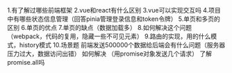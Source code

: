 1.有了解过哪些前端框架
2.vue和react有什么区别
3.vue可以实现交互吗
4.项目中有哪些状态信息管理（回答pinia管理登录信息和token令牌）
5.单页和多页的区别
6.单页的优点
7.单页的缺点（数据加载多）
8.如何解决这个问题（webpack，代码的复用，隐藏一些不可见元素）
9.路由的实现，用的什么模式，history模式
10.场景题
前端发送500000个数据给后端会有什么问题（服务器压力过大，数据访问出错）
如何解决
（用promise对象发送几个请求）
了解promise.all吗